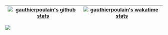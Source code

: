 | [![gauthierpoulain's github stats](https://github-readme-stats.vercel.app/api?username=gauthierpoulain&theme=dark&count_private=true&hide_border=true&show_icons=true&layout=compact)](https://github.com/GauthierPoulain?tab=repositories) | [![gauthierpoulain's wakatime stats](https://github-readme-stats.vercel.app/api/wakatime?username=gauthierpoulain&theme=dark&hide_border=true&layout=compact)](https://github.com/GauthierPoulain?tab=repositories)
|:-:|:-:|


![](https://hit.yhype.me/github/profile?user_id=35864144)